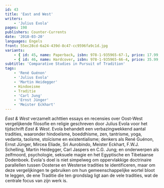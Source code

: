 ```yaml
---
id: 43
title: 'East and West'
writers:
    - 'Julius Evola'
pages: 198
publishers: Counter-Currents
date: '2018-03-20'
languages: Engels
front: 55ec28cd-6a24-439d-8c47-cc9596fa9c1d.jpg
variants:
    - { id: 45, name: Paperback, isbn: 978-1-935965-67-1, price: 17.99, out_of_stock: 0 }
    - { id: 46, name: Hardcover, isbn: 978-1-935965-66-4, price: 35.99, out_of_stock: 0 }
subtitle: 'Comparative Studies in Pursuit of Tradition'
tags:
    - 'René Guénon'
    - 'Julius Evola'
    - 'Martin Heidegger'
    - Hindoeisme
    - Traditie
    - 'Carl Jung'
    - 'Ernst Jünger'
    - 'Meister Eckhart'
---
```


*East & West* verzamelt achttien essays en recensies over Oost-West vergelijkende filosofie en religie geschreven door Julius Evola voor het tijdschrift *East & West*. Evola behandelt een verbazingwekkend aantal tradities, waaronder hindoeïsme, boeddhisme, zen, tantrisme, yoga, vedanta, taoïsme, stoïcisme en existentialisme; denkers als René Guénon, Ernst Jünger, Mircea Eliade, Sri Aurobindo, Meister Eckhart, F.W.J. Schelling, Martin Heidegger, Carl Jaspers en C.G. Jung; en onderwerpen als zelfmoord, psychologie, seksuele magie en het Egyptische en Tibetaanse Dodenboek. Evola's doel is niet simpelweg om oppervlakkige doctrinaire parallellen tussen Oosterse en Westerse tradities te identificeren, maar om deze vergelijkingen te gebruiken om hun gemeenschappelijke wortel bloot te leggen, de ene Traditie die ten grondslag ligt aan de vele tradities, wat de centrale focus van zijn werk is.
